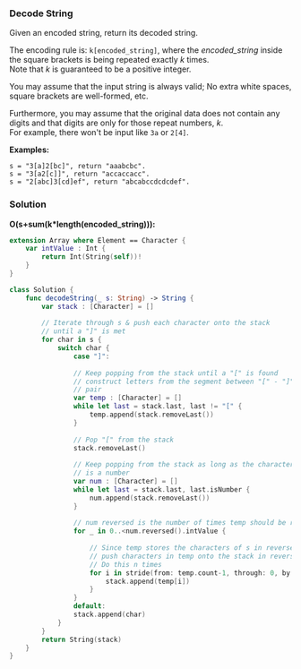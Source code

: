 
### Decode String

Given an encoded string, return its decoded string.

The encoding rule is: `k[encoded_string]`, where the *encoded_string* inside the square brackets is being repeated exactly *k* times.</br> 
Note that *k* is guaranteed to be a positive integer.

You may assume that the input string is always valid; No extra white spaces, square brackets are well-formed, etc.

Furthermore, you may assume that the original data does not contain any digits and that digits are only for those repeat numbers, *k*.</br> 
For example, there won't be input like `3a` or `2[4]`.

__Examples:__
```
s = "3[a]2[bc]", return "aaabcbc".
s = "3[a2[c]]", return "accaccacc".
s = "2[abc]3[cd]ef", return "abcabccdcdcdef".
```

### Solution
__O(s+sum(k\*length(encoded_string))):__
```Swift
extension Array where Element == Character {
    var intValue : Int {
        return Int(String(self))!
    }
}

class Solution {
    func decodeString(_ s: String) -> String {
        var stack : [Character] = []
        
        // Iterate through s & push each character onto the stack
        // until a "]" is met
        for char in s {
            switch char {
                case "]":
                
                // Keep popping from the stack until a "[" is found
                // construct letters from the segment between "[" - "]"
                // pair
                var temp : [Character] = []
                while let last = stack.last, last != "[" {
                    temp.append(stack.removeLast())
                }
                
                // Pop "[" from the stack
                stack.removeLast()
                
                // Keep popping from the stack as long as the character
                // is a number
                var num : [Character] = []
                while let last = stack.last, last.isNumber {
                    num.append(stack.removeLast())
                }
                
                // num reversed is the number of times temp should be repeated
                for _ in 0..<num.reversed().intValue {
                    
                    // Since temp stores the characters of s in reverse order,
                    // push characters in temp onto the stack in reverse order
                    // Do this n times
                    for i in stride(from: temp.count-1, through: 0, by: -1) {
                        stack.append(temp[i])
                    }
                }
                default:
                stack.append(char)
            }
        }
        return String(stack)
    }
}
```